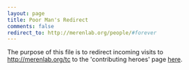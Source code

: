 ```yaml
---
layout: page
title: Poor Man's Redirect
comments: false
redirect_to: http://merenlab.org/people/#forever
---
```


The purpose of this file is to redirect incoming visits to http://merenlab.org/tc to the 'contributing heroes' page [here](http://merenlab.org/people/#forever).
